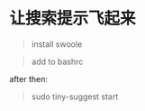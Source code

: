 让搜索提示飞起来
==============================

> install swoole

> add to bashrc

after then:
> sudo tiny-suggest start